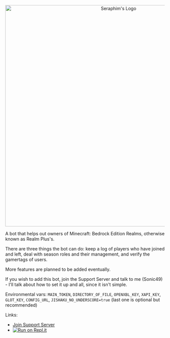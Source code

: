 <p align="center">
  <img src="https://cdn.discordapp.com/attachments/775932004985208853/846987950058635274/BedrockRealmBotBanner.png" alt="Seraphim's Logo" width="700"/>
</p>

A bot that helps out owners of Minecraft: Bedrock Edition Realms, otherwise known as Realm Plus's.

There are three things the bot can do: keep a log of players who have joined and left, deal with season roles and their management, and verify the gamertags of users.

More features are planned to be added eventually.

If you wish to add this bot, join the Support Server and talk to me (Sonic49) - I'll talk about how to set it up and all, since it isn't simple.

Environmental vars: `MAIN_TOKEN`, `DIRECTORY_OF_FILE`, `OPENXBL_KEY`, `XAPI_KEY`, `GLOT_KEY`, `CONFIG_URL`, `JISHAKU_NO_UNDERSCORE=true` (last one is optional but recommended)

Links:

* [Join Support Server](https://discord.gg/NSdetwGjpK)
* [![Run on Repl.it](https://repl.it/badge/github/Sonic4999/GenericRealmBot)](https://repl.it/github/Sonic4999/GenericRealmBot)
